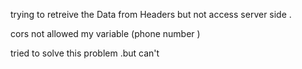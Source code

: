 trying to retreive the Data from Headers but not access server side .

cors not allowed my variable (phone number )

tried to solve this problem .but can't

